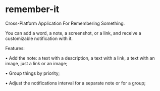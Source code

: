 # remember-it

Cross-Platform Application For Remembering Something.

You can add a word, a note, a screenshot, or a link, and receive a customizable notification with it.

Features:

•  Add the note: a text with a description, a text with a link, a text with an image, just a link or an image;

•  Group things by priority;

•  Adjust the notifications interval for a separate note or for a group;
